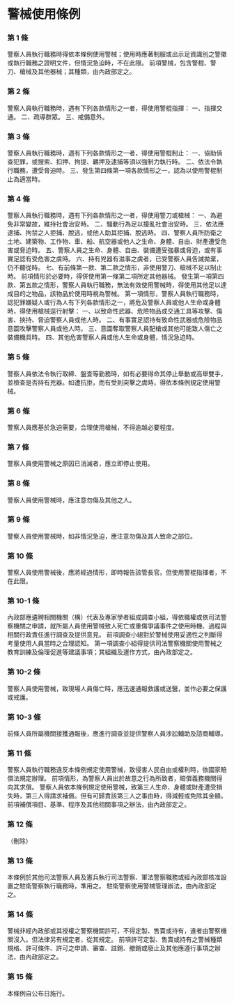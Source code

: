 # 警械使用條例

### 第 1 條

警察人員執行職務時得依本條例使用警械；使用時應著制服或出示足資識別之警徽或執行職務之證明文件，但情況急迫時，不在此限。
前項警械，包含警棍、警刀、槍械及其他器械；其種類，由內政部定之。


### 第 2 條

警察人員執行職務時，遇有下列各款情形之一者，得使用警棍指揮：
一、指揮交通。
二、疏導群眾。
三、戒備意外。

### 第 3 條

警察人員執行職務時，遇有下列各款情形之一者，得使用警棍制止：
一、協助偵查犯罪，或搜索、扣押、拘提、羈押及逮捕等須以強制力執行時。
二、依法令執行職務，遭受脅迫時。
三、發生第四條第一項各款情形之一，認為以使用警棍制止為適當時。

### 第 4 條

警察人員執行職務時，遇有下列各款情形之一者，得使用警刀或槍械：
一、為避免非常變故，維持社會治安時。
二、騷動行為足以擾亂社會治安時。
三、依法應逮捕、拘禁之人拒捕、脫逃，或他人助其拒捕、脫逃時。
四、警察人員所防衛之土地、建築物、工作物、車、船、航空器或他人之生命、身體、自由、財產遭受危害或脅迫時。
五、警察人員之生命、身體、自由、裝備遭受強暴或脅迫，或有事實足認有受危害之虞時。
六、持有兇器有滋事之虞者，已受警察人員告誡拋棄，仍不聽從時。
七、有前條第一款、第二款之情形，非使用警刀、槍械不足以制止時。
前項情形於必要時，得併使用第一條第二項所定其他器械。
發生第一項第四款、第五款之情形，警察人員執行職務，無法有效使用警械時，得使用其他足以達成目的之物品，該物品於使用時視為警械。
第一項情形，警察人員執行職務時，認犯罪嫌疑人或行為人有下列各款情形之一，將危及警察人員或他人生命或身體時，得使用槍械逕行射擊：
一、以致命性武器、危險物品或交通工具等攻擊、傷害、挾持、脅迫警察人員或他人時。
二、有事實足認持有致命性武器或危險物品意圖攻擊警察人員或他人時。
三、意圖奪取警察人員配槍或其他可能致人傷亡之裝備機具時。
四、其他危害警察人員或他人生命或身體，情況急迫時。


### 第 5 條

警察人員依法令執行取締、盤查等勤務時，如有必要得命其停止舉動或高舉雙手，並檢查是否持有兇器。如遭抗拒，而有受到突擊之虞時，得依本條例規定使用警械。

### 第 6 條

警察人員應基於急迫需要，合理使用槍械，不得逾越必要程度。

### 第 7 條

警察人員使用警械之原因已消滅者，應立即停止使用。

### 第 8 條

警察人員使用警械時，應注意勿傷及其他之人。

### 第 9 條

警察人員使用警械時，如非情況急迫，應注意勿傷及其人致命之部位。

### 第 10 條

警察人員使用警械後，應將經過情形，即時報告該管長官。但使用警棍指揮者，不在此限。

### 第 10-1 條

內政部應遴聘相關機關（構）代表及專家學者組成調查小組，得依職權或依司法警察機關之申請，就所屬人員使用警械致人死亡或重傷爭議事件之使用時機、過程與相關行政責任進行調查及提供意見。
前項調查小組對於警械使用妥適性之判斷得考量使用人員當時之合理認知。
第一項調查小組得提供司法警察機關使用警械之教育訓練及倫理促進等建議事項；其組織及運作方式，由內政部定之。


### 第 10-2 條

警察人員使用警械，致現場人員傷亡時，應迅速通報救護或送醫，並作必要之保護或戒護。


### 第 10-3 條

前條人員所屬機關接獲通報後，應進行調查並提供警察人員涉訟輔助及諮商輔導。


### 第 11 條

警察人員執行職務違反本條例規定使用警械，致侵害人民自由或權利時，依國家賠償法規定辦理。
前項情形，為警察人員出於故意之行為所致者，賠償義務機關得向其求償。
警察人員依本條例規定使用警械，致第三人生命、身體或財產遭受損失時，第三人得請求補償。但有可歸責該第三人之事由時，得減輕或免除其金額。
前項補償項目、基準、程序及其他相關事項之辦法，由內政部定之。


### 第 12 條

（刪除）


### 第 13 條

本條例於其他司法警察人員及憲兵執行司法警察、軍法警察職務或經內政部核准設置之駐衛警察執行職務時，準用之。
駐衛警察使用警械管理辦法，由內政部定之。

### 第 14 條

警械非經內政部或其授權之警察機關許可，不得定製、售賣或持有，違者由警察機關沒入。但法律另有規定者，從其規定。
前項許可定製、售賣或持有之警械種類規格、許可條件、許可之申請、審查、註銷、撤銷或廢止及其他應遵行事項之辦法，由內政部定之。

### 第 15 條

本條例自公布日施行。
